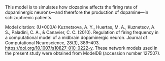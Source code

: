 This model is to simulates how clozapine affects the firing rate of dopaminergic neurons—and therefore the production of dopamine—in schizophrenic patients.

Model citation: 
(U+000A)
Kuznetsova, A. Y., Huertas, M. A., Kuznetsov, A. S., Paladini, C. A., & Canavier, C. C. (2010). Regulation of firing frequency in a computational model of a midbrain dopaminergic neuron. Journal of Computational Neuroscience, 28(3), 389–403. https://doi.org/10.1007/s10827-010-0222-y. These network models used in the present study were obtained from ModelDB (accession number 127507).
